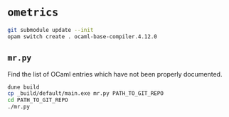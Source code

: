 # `ometrics`

```bash
git submodule update --init
opam switch create . ocaml-base-compiler.4.12.0
```

## `mr.py`

Find the list of OCaml entries which have not been properly
documented.

```bash
dune build
cp _build/default/main.exe mr.py PATH_TO_GIT_REPO
cd PATH_TO_GIT_REPO
./mr.py
```
